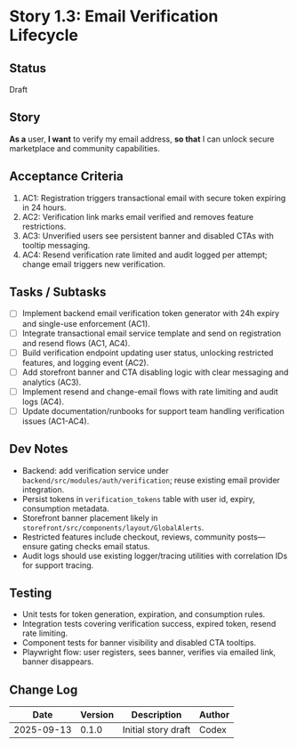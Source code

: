 # Story 1.3: Email Verification Lifecycle

## Status
Draft

## Story
**As a** user,
**I want** to verify my email address,
**so that** I can unlock secure marketplace and community capabilities.

## Acceptance Criteria
1. AC1: Registration triggers transactional email with secure token expiring in 24 hours.
2. AC2: Verification link marks email verified and removes feature restrictions.
3. AC3: Unverified users see persistent banner and disabled CTAs with tooltip messaging.
4. AC4: Resend verification rate limited and audit logged per attempt; change email triggers new verification.

## Tasks / Subtasks
- [ ] Implement backend email verification token generator with 24h expiry and single-use enforcement (AC1).
- [ ] Integrate transactional email service template and send on registration and resend flows (AC1, AC4).
- [ ] Build verification endpoint updating user status, unlocking restricted features, and logging event (AC2).
- [ ] Add storefront banner and CTA disabling logic with clear messaging and analytics (AC3).
- [ ] Implement resend and change-email flows with rate limiting and audit logs (AC4).
- [ ] Update documentation/runbooks for support team handling verification issues (AC1-AC4).

## Dev Notes
- Backend: add verification service under `backend/src/modules/auth/verification`; reuse existing email provider integration.
- Persist tokens in `verification_tokens` table with user id, expiry, consumption metadata.
- Storefront banner placement likely in `storefront/src/components/layout/GlobalAlerts`.
- Restricted features include checkout, reviews, community posts—ensure gating checks email status.
- Audit logs should use existing logger/tracing utilities with correlation IDs for support tracing.

## Testing
- Unit tests for token generation, expiration, and consumption rules.
- Integration tests covering verification success, expired token, resend rate limiting.
- Component tests for banner visibility and disabled CTA tooltips.
- Playwright flow: user registers, sees banner, verifies via emailed link, banner disappears.

## Change Log
| Date       | Version | Description              | Author |
|------------|---------|--------------------------|--------|
| 2025-09-13 | 0.1.0   | Initial story draft      | Codex  |
